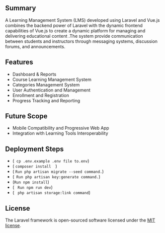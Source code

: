  ## Summary
A Learning Management System (LMS) developed using Laravel and Vue.js combines the backend power of Laravel with the dynamic frontend capabilities of Vue.js to create a dynamic platform for managing and delivering educational content .The system  provide communication between students and instructors through messaging systems, discussion forums, and announcements.



## Features
* Dashboard & Reports
* Course Learning Management System
* Categories Management System
* User Authentication and Management
* Enrollment and Registration
* Progress Tracking and Reporting 


## Future Scope
* Mobile Compatibility and Progressive Web App 
* Integration with Learning Tools Interoperability 


## Deployment Steps

* (``` cp .env.example .env file to.env```)
* ( ```composer install  ```)
* ( ```Run php artisan migrate --seed command.```)
* (``` Run php artisan key:generate command.```)
* (```Run npm install```)
* ( ``` Run npm run dev```)
* ( ``` php artisan storage:link command```)
   
## License
The Laravel framework is open-sourced software licensed under the [MIT license](https://opensource.org/licenses/MIT).
